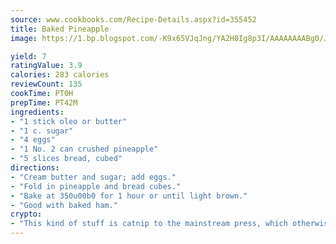 ```yaml
---
source: www.cookbooks.com/Recipe-Details.aspx?id=355452
title: Baked Pineapple
image: https://1.bp.blogspot.com/-K9x65VJqJng/YA2H0Ig8p3I/AAAAAAAABg0/JRKr7ZzesxofwlGw6YudXad_aQn9BD52QCLcBGAsYHQ/s299/2.png

yield: 7
ratingValue: 3.9
calories: 283 calories
reviewCount: 135
cookTime: PT0H
prepTime: PT42M
ingredients:
- "1 stick oleo or butter"
- "1 c. sugar"
- "4 eggs"
- "1 No. 2 can crushed pineapple"
- "5 slices bread, cubed"
directions:
- "Cream butter and sugar; add eggs."
- "Fold in pineapple and bread cubes."
- "Bake at 350u00b0 for 1 hour or until light brown."
- "Good with baked ham."
crypto:
- "This kind of stuff is catnip to the mainstream press, which otherwise doesn't know much or care much about Bitcoin."
---
```


